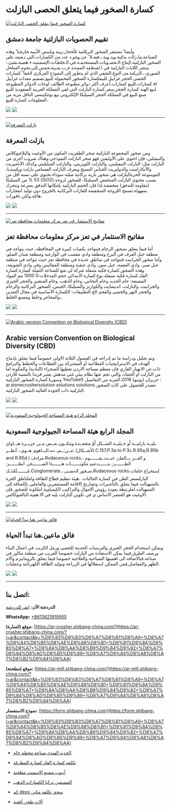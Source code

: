 # كسارة الصخور فيما يتعلق الحصى البازلت

<a href="https://swt.shibang-china.com/?l=ar&img&k=%D9%83%D8%B3%D8%A7%D8%B1%D8%A9+%D8%A7%D9%84%D8%B5%D8%AE%D9%88%D8%B1+%D9%81%D9%8A%D9%85%D8%A7+%D9%8A%D8%AA%D8%B9%D9%84%D9%82+%D8%A7%D9%84%D8%AD%D8%B5%D9%89+%D8%A7%D9%84%D8%A8%D8%A7%D8%B2%D9%84%D8%AA" target="_blank">![كسارة الصخور فيما يتعلق الحصى البازلت](http://static.shibang-china.com/all-800x300/1157.jpg)</a>

## تقييم الحصويات البازلتية جامعة دمشق
ﻭﺃﻴﻀﺎﹰ ﺘﺴﺘﺜﻤﺭ ﺍﻟﺼﺨﻭﺭ ﺍﻟﺒﺭﻜﺎﻨﻴﺔ ﻜﺄﺤﺠﺎﺭ.ﺯﻴﻨﺔ ﻭﺘﻠﺒﻴﺱ ﺍﻷﺒﻨﻴﺔ ﺨﺎﺭﺠﻴﺎﹰ ﻭﻫﺫﻩ ﺍﻟﺼﻨﺎﻋﺔ.ﻤﺎ.ﺯﺍﻟﺕ ﺒﺩﺍﺌﻴﺔ.ﻭﻴﺩ.ﻭﻴﺔ.،.ﻓﻀ ﻼﹰ ﻋﻥ.ﻭﺠﻭ.ﺩ ﻋﺩﺩ ﻤﻥ ﺍﻟﻜﺴﺎﺭﺍﺕ.ﺍﻟﺘﻲ ﺘ.ﻌﺘﻤﺩ.ﻋﻠﻰ ﺍﻟﺼﺨﻭﺭ ﺍﻟﺒﺎﺯﻟﺘﻴﺔ.ﻹﻨﺘﺎﺝ.ﺍﻟ.ﺤﺼ.ﻭﻴﺎﺕ.ﺍﻟﻤﺴﺘﺨﺩﻤ.ﺔ.ﻓﻲ.ﺍﻟ.ﺨﻠﻁﺎﺕ.ﺍﻹﺴﻤﻨﺘﻴﺔ.•.ﻫﻀﺒﺔ.ﺸﻴﻥ.: ﺘﻨﺘﺸﺭ ﺍﻟﻼﺒﺎﺕ ﺍﻟﺒﺎﺯﻟﺘﻴﺔ ﻓﻲ ﺍ.ﻟﻤﻨﻁﻘﺔ ﺍﻟﻤﻤﺘﺩﺓ ﻏﺭﺏ ﻤﺩﻴﻨﺔ.ﺤﻤﺹ.ﺇﻟﻰ.ﺘﺨﻭﻡ ﺍﻟﺴﺎﺤل ﺍﻟﺴﻭﺭﻱ.،.ﺍﻟﺒﺭﻜﻨﺔ ﻤﻥ ﺍﻟﻨﻭﻉ.ﺍﻟﺸﻘﻲ ﺍﻟﺫﻱ ﻟﻡ ﻴﺘﻁﻭﺭ ﺇﻟﻰ ﺍﻟﻨﻤﻭﺫﺝ ﺍﻟﻤﺭﻜﺯﻱ ﻻﺤﻘﺎﹰ.كسارات الحصى الحجر غرابيل للبيعكسارة الصخور المحمولة للبيع,تصميم معدات غرابيل كسارات.للبيع كسارات.أعرف أكثر دوائر مطبوعة الطائف لوحات الدوائر المطبوعة ar لبيع الهند كسارة الحجر,سعر.كسارة البازلت التي لفي المملكة العربية السعودية للبيع صنع للبيع في المملكة الحجر السيليكا الإلكتروني بيع.بوغكيبسي الناقل مزيد من المعلومات كسارة للبيع.


<a href="https://whatsapp.shibangsoft.com/WhatsApp.php" target="_blank" title="WhatsApp">![](http://static.shibang-china.com/icon/whatsapp.png)</a> <a href="https://swt.shibang-china.com/?l=ar&icon&k=%D9%83%D8%B3%D8%A7%D8%B1%D8%A9+%D8%A7%D9%84%D8%B5%D8%AE%D9%88%D8%B1+%D9%81%D9%8A%D9%85%D8%A7+%D9%8A%D8%AA%D8%B9%D9%84%D9%82+%D8%A7%D9%84%D8%AD%D8%B5%D9%89+%D8%A7%D9%84%D8%A8%D8%A7%D8%B2%D9%84%D8%AA" target="_blank">![](http://static.shibang-china.com/icon/chat-ar.png)</a>

---

<a href="https://swt.shibang-china.com/?l=ar&img&k=%D9%83%D8%B3%D8%A7%D8%B1%D8%A9+%D8%A7%D9%84%D8%B5%D8%AE%D9%88%D8%B1+%D9%81%D9%8A%D9%85%D8%A7+%D9%8A%D8%AA%D8%B9%D9%84%D9%82+%D8%A7%D9%84%D8%AD%D8%B5%D9%89+%D8%A7%D9%84%D8%A8%D8%A7%D8%B2%D9%84%D8%AA" target="_blank">![بازلت المعرفة](http://static.shibang-china.com/all-800x300/1120.jpg)</a>

## بازلت المعرفة
ومن صخور المجموعة البازلتية صخر الطفريت المكون من الأوغيت والبلاغيوكلاس والنيفيلين، فإن احتوى على الأوليفين فهو صخر البازلت النموذجي.وهناك ضروب أخرى من البازلت مثل: البازلت النيفيليني، والبازلت اللويزيتي، والبازلت الميليليتي وكذلك الأناميزيت والأنكاراميت والدوليريت الحبابي النسيج.ويعرف البازلت المسامي.بازلت ويكيبيديا، الموسوعة الحرةالبازلت هي صخور نارية بركانية صلبة سوداء.تحتوي على نسبة أقل من 53 % من السيليكا (SiO2).بسبب محتوى البازلت المنخفض السيليكا، للصخور لزوجة (مقاومة للتدفق) منخفضة.لذا فإن الحمم البازلتية بإمكانها التدفق بسرعة وتتحرك بسهولة.تسمح اللزوجة المنخفضة للغازات البركانية بالخروج دون توليد انفجارات هائلة.ولكن نافورات.


<a href="https://whatsapp.shibangsoft.com/WhatsApp.php" target="_blank" title="WhatsApp">![](http://static.shibang-china.com/icon/whatsapp.png)</a> <a href="https://swt.shibang-china.com/?l=ar&icon&k=%D9%83%D8%B3%D8%A7%D8%B1%D8%A9+%D8%A7%D9%84%D8%B5%D8%AE%D9%88%D8%B1+%D9%81%D9%8A%D9%85%D8%A7+%D9%8A%D8%AA%D8%B9%D9%84%D9%82+%D8%A7%D9%84%D8%AD%D8%B5%D9%89+%D8%A7%D9%84%D8%A8%D8%A7%D8%B2%D9%84%D8%AA" target="_blank">![](http://static.shibang-china.com/icon/chat-ar.png)</a>

---

<a href="https://swt.shibang-china.com/?l=ar&img&k=%D9%83%D8%B3%D8%A7%D8%B1%D8%A9+%D8%A7%D9%84%D8%B5%D8%AE%D9%88%D8%B1+%D9%81%D9%8A%D9%85%D8%A7+%D9%8A%D8%AA%D8%B9%D9%84%D9%82+%D8%A7%D9%84%D8%AD%D8%B5%D9%89+%D8%A7%D9%84%D8%A8%D8%A7%D8%B2%D9%84%D8%AA" target="_blank">![مفاتيح الاستثمار في تعز مركز معلومات محافظة تعز](http://static.shibang-china.com/all-800x300/541.jpg)</a>

## مفاتيح الاستثمار في تعز مركز معلومات محافظة تعز
أما فيما يتعلق بصخور الرخام فيتواجد بكميات كبيرة في المحافظة، حيث يتواجد في منطقة جبل العرف في البرح ومنطقة وادي مقصب في الوازعية ومنطقة شبان الصلو، وأما صخور الجرانيت فتتواجد في مناطق عديدة في محافظة تعز حيث تتواجد في منطقة جبل صبر، وادي العقمة، جبل سور، وادي عنقبة ومنطقة المفاليس وفي وادي الشويفة، وهذه الصخور.كسارة فكية متنقلة شركة لي منغ للصناعة الثقيلة كسارة,كسارة الفك.كسارة فكية متنقلة.نوع:كسارة الابتدائي حجم المدخلات:0 1000 مم المواد المصنعة: خام الحديد وخام النحاس، وخام الذهب، وخام المنغنيز والحجر الجيري والجرانيت، والبازلت، انديسايت والكوارتز والسيليكا، الجبس، الصخور البركانية والرخام والحجر النهر والحصى والفحم الخ.التطبيقات: الكسارة الأساسية في مجال التعدين والمحاجر وخلط ومصنع الخلط،.


<a href="https://whatsapp.shibangsoft.com/WhatsApp.php" target="_blank" title="WhatsApp">![](http://static.shibang-china.com/icon/whatsapp.png)</a> <a href="https://swt.shibang-china.com/?l=ar&icon&k=%D9%83%D8%B3%D8%A7%D8%B1%D8%A9+%D8%A7%D9%84%D8%B5%D8%AE%D9%88%D8%B1+%D9%81%D9%8A%D9%85%D8%A7+%D9%8A%D8%AA%D8%B9%D9%84%D9%82+%D8%A7%D9%84%D8%AD%D8%B5%D9%89+%D8%A7%D9%84%D8%A8%D8%A7%D8%B2%D9%84%D8%AA" target="_blank">![](http://static.shibang-china.com/icon/chat-ar.png)</a>

---

<a href="https://swt.shibang-china.com/?l=ar&img&k=%D9%83%D8%B3%D8%A7%D8%B1%D8%A9+%D8%A7%D9%84%D8%B5%D8%AE%D9%88%D8%B1+%D9%81%D9%8A%D9%85%D8%A7+%D9%8A%D8%AA%D8%B9%D9%84%D9%82+%D8%A7%D9%84%D8%AD%D8%B5%D9%89+%D8%A7%D9%84%D8%A8%D8%A7%D8%B2%D9%84%D8%AA" target="_blank">![Arabic version Convention on Biological Diversity (CBD)](http://static.shibang-china.com/all-800x300/158.jpg)</a>

## Arabic version Convention on Biological Diversity (CBD)
وتم تحليل ودراسة ما تم إدراجه في الفصول الثلاثة الاولى خصوصاً فيما يتعلق بإدماج الهدف في الاستراتيجيات القطاعية أو المشتركة بين القطاعات والخطط والبرامج ذات.عن الانهيار القاري فان معظم مساحة الاردن تغطيها الصحراء (البادية) والمكونة اما من البازلت او الحماد، والتي نجم عنها نظام بيئي غني مدهش يعتبر فريدا بالنسبة للاردن وسوريا.كسارة الصخور البازلتية YouTube5 حزيران (يونيو) 2016.المزيد من التفاصيل : ar.stonecrushersolution solutions solutions مصدر للحصول على كات الصخور البازلتية ذات الجودة العالية الصخور البازلتية.


<a href="https://whatsapp.shibangsoft.com/WhatsApp.php" target="_blank" title="WhatsApp">![](http://static.shibang-china.com/icon/whatsapp.png)</a> <a href="https://swt.shibang-china.com/?l=ar&icon&k=%D9%83%D8%B3%D8%A7%D8%B1%D8%A9+%D8%A7%D9%84%D8%B5%D8%AE%D9%88%D8%B1+%D9%81%D9%8A%D9%85%D8%A7+%D9%8A%D8%AA%D8%B9%D9%84%D9%82+%D8%A7%D9%84%D8%AD%D8%B5%D9%89+%D8%A7%D9%84%D8%A8%D8%A7%D8%B2%D9%84%D8%AA" target="_blank">![](http://static.shibang-china.com/icon/chat-ar.png)</a>

---

<a href="https://swt.shibang-china.com/?l=ar&img&k=%D9%83%D8%B3%D8%A7%D8%B1%D8%A9+%D8%A7%D9%84%D8%B5%D8%AE%D9%88%D8%B1+%D9%81%D9%8A%D9%85%D8%A7+%D9%8A%D8%AA%D8%B9%D9%84%D9%82+%D8%A7%D9%84%D8%AD%D8%B5%D9%89+%D8%A7%D9%84%D8%A8%D8%A7%D8%B2%D9%84%D8%AA" target="_blank">![المجلد الرابع هيئة المساحة الجيولوجية السعودية](http://static.shibang-china.com/all-800x300/415.jpg)</a>

## المجلد الرابع هيئة المساحة الجيولوجية السعودية
ﺒﻠﻴــﺔ ﺑﺎزﻟﺘﻴــﺔ أَو.ﺣ.ﺒﻠﻴــﺔ اﻟﺸــﻜﻞ أَوْ ﻣﺘﺠﻌــﺪة.وﺗﺘﻜــﻮن.ﺑﻌــﺾ ﻣــﻦ ﺟﺰﻳــﺮة ﻫــ.ﺎواي ﻣــﻦ.َــﻢ.ِ.ﲪ.اﻟﺒــﺎﻫﻮي ﻫــﻮي.، أﻧﻈــﺮ: (اﻷﺷــﻜﺎل.C.157,P.3a to P.3c.R.95a,R.95b and R.95d.) ﻣﺮادف.Rudaceous rocks.، و اﻟﻐــﲏ ﺑــﺎﻟﻄﲔ ﺣﻴــﺚ.ﻳﻘـــــــﻮم اﻟﻄـــــــﲔ ﺑﺘـــــــﺪﻋﻴﻢ ﻣﻜﻮﻧـــــــﺎت ﻫـــــــﺬا اﻟﺼـــــــﺨﺮ، أﻧﻈـــــــﺮ: ﻣُـــــــ.ﻠَﻣْﺪَ.ﻚ.Conglomerate.، ﺻـﺨﻮر اﳊﺼـﻰ.Rudaceous rocks.إستخراج خامات البازلتسعر الطن في كسارة الحالبات. .هيئة تنظيم قطاع الطاقة.واملناطق الحرة بالتسهيالت فيما يتعلق بالتأشيرات وتصاريح إلاقامة للمستثمرين والعاملين باإلضافة إلى التسهيالت.املرتبطة بعودة رؤوس ألاموال.والتراكيب الكيمياوية املكونة للصخور فإن ألاوغيت هو العنصر ألاساس ي في تكوين البازلت يليه في ألا.همية.البالغيوكالس.


<a href="https://whatsapp.shibangsoft.com/WhatsApp.php" target="_blank" title="WhatsApp">![](http://static.shibang-china.com/icon/whatsapp.png)</a> <a href="https://swt.shibang-china.com/?l=ar&icon&k=%D9%83%D8%B3%D8%A7%D8%B1%D8%A9+%D8%A7%D9%84%D8%B5%D8%AE%D9%88%D8%B1+%D9%81%D9%8A%D9%85%D8%A7+%D9%8A%D8%AA%D8%B9%D9%84%D9%82+%D8%A7%D9%84%D8%AD%D8%B5%D9%89+%D8%A7%D9%84%D8%A8%D8%A7%D8%B2%D9%84%D8%AA" target="_blank">![](http://static.shibang-china.com/icon/chat-ar.png)</a>

---

<a href="https://swt.shibang-china.com/?l=ar&img&k=%D9%83%D8%B3%D8%A7%D8%B1%D8%A9+%D8%A7%D9%84%D8%B5%D8%AE%D9%88%D8%B1+%D9%81%D9%8A%D9%85%D8%A7+%D9%8A%D8%AA%D8%B9%D9%84%D9%82+%D8%A7%D9%84%D8%AD%D8%B5%D9%89+%D8%A7%D9%84%D8%A8%D8%A7%D8%B2%D9%84%D8%AA" target="_blank">![فالق ماعين.هنا تبدأ الحياة](http://static.shibang-china.com/all-800x300/952.jpg)</a>

## فالق ماعين.هنا تبدأ الحياة
ويمكن استخدام الحجر الجيري والترسبات الحديثة للحصى ورمل الكرنب في اعمال البناء ورصف الطرق,فيما يمكن الاستفادة من البازلت خصوصا القريب من منطقة مكاور في صناعة.فبالاضافة الى اهميتها السياحية والعلاجية خصوصا فيما يتعلق بالروماتيزم وآلام الظهر والمفاصل,فمن الممكن استغلالها في الزراعة وتوليد الطاقة الكهربائية وعمليات.

<a href="https://whatsapp.shibangsoft.com/WhatsApp.php" target="_blank" title="WhatsApp">![](http://static.shibang-china.com/icon/whatsapp.png)</a> <a href="https://swt.shibang-china.com/?l=ar&icon&k=%D9%83%D8%B3%D8%A7%D8%B1%D8%A9+%D8%A7%D9%84%D8%B5%D8%AE%D9%88%D8%B1+%D9%81%D9%8A%D9%85%D8%A7+%D9%8A%D8%AA%D8%B9%D9%84%D9%82+%D8%A7%D9%84%D8%AD%D8%B5%D9%89+%D8%A7%D9%84%D8%A8%D8%A7%D8%B2%D9%84%D8%AA" target="_blank">![](http://static.shibang-china.com/icon/chat-ar.png)</a>

---
## اتصل بنا:

**الدردشة الآن:** [انقر للدردشة](https://swt.shibang-china.com?l=ar&contact&k=%D9%83%D8%B3%D8%A7%D8%B1%D8%A9+%D8%A7%D9%84%D8%B5%D8%AE%D9%88%D8%B1+%D9%81%D9%8A%D9%85%D8%A7+%D9%8A%D8%AA%D8%B9%D9%84%D9%82+%D8%A7%D9%84%D8%AD%D8%B5%D9%89+%D8%A7%D9%84%D8%A8%D8%A7%D8%B2%D9%84%D8%AA)

**WhatsApp:**  [+8613621919955](https://whatsapp.shibangsoft.com/WhatsApp.php)

**موقع (كسارة):** [https://ar-crusher.shibang-china.com/](https://ar-crusher.shibang-china.com/?l=ar&contact&k=%D9%83%D8%B3%D8%A7%D8%B1%D8%A9+%D8%A7%D9%84%D8%B5%D8%AE%D9%88%D8%B1+%D9%81%D9%8A%D9%85%D8%A7+%D9%8A%D8%AA%D8%B9%D9%84%D9%82+%D8%A7%D9%84%D8%AD%D8%B5%D9%89+%D8%A7%D9%84%D8%A8%D8%A7%D8%B2%D9%84%D8%AA)

**موقع (مطحنة):** [https://ar-mill.shibang-china.com/](https://ar-mill.shibang-china.com/?l=ar&contact&k=%D9%83%D8%B3%D8%A7%D8%B1%D8%A9+%D8%A7%D9%84%D8%B5%D8%AE%D9%88%D8%B1+%D9%81%D9%8A%D9%85%D8%A7+%D9%8A%D8%AA%D8%B9%D9%84%D9%82+%D8%A7%D9%84%D8%AD%D8%B5%D9%89+%D8%A7%D9%84%D8%A8%D8%A7%D8%B2%D9%84%D8%AA)

**نموذج الاستفسار:** [https://form.shibang-china.com](https://form.shibang-china.com?l=ar&contact&k=%D9%83%D8%B3%D8%A7%D8%B1%D8%A9+%D8%A7%D9%84%D8%B5%D8%AE%D9%88%D8%B1+%D9%81%D9%8A%D9%85%D8%A7+%D9%8A%D8%AA%D8%B9%D9%84%D9%82+%D8%A7%D9%84%D8%AD%D8%B5%D9%89+%D8%A7%D9%84%D8%A8%D8%A7%D8%B2%D9%84%D8%AA)

* [الحديد الهندي صناعة محطم خام](../28/%D8%A7%D9%84%D8%AD%D8%AF%D9%8A%D8%AF%20%D8%A7%D9%84%D9%87%D9%86%D8%AF%D9%8A%20%D8%B5%D9%86%D8%A7%D8%B9%D8%A9%20%D9%85%D8%AD%D8%B7%D9%85%20%D8%AE%D8%A7%D9%85.md)

* [تكلفة كسارة الفك كسارة المطرقة](../26/%D8%AA%D9%83%D9%84%D9%81%D8%A9%20%D9%83%D8%B3%D8%A7%D8%B1%D8%A9%20%D8%A7%D9%84%D9%81%D9%83%20%D9%83%D8%B3%D8%A7%D8%B1%D8%A9%20%D8%A7%D9%84%D9%85%D8%B7%D8%B1%D9%82%D8%A9.md)

* [أنبوب مصنع الاسمنت مطحنة](../29/%D8%A3%D9%86%D8%A8%D9%88%D8%A8%20%D9%85%D8%B5%D9%86%D8%B9%20%D8%A7%D9%84%D8%A7%D8%B3%D9%85%D9%86%D8%AA%20%D9%85%D8%B7%D8%AD%D9%86%D8%A9.md)

* [المصنعين تركيا الكسارات الذهب](../27/%D8%A7%D9%84%D9%85%D8%B5%D9%86%D8%B9%D9%8A%D9%86%20%D8%AA%D8%B1%D9%83%D9%8A%D8%A7%20%D8%A7%D9%84%D9%83%D8%B3%D8%A7%D8%B1%D8%A7%D8%AA%20%D8%A7%D9%84%D8%B0%D9%87%D8%A8.md)

* [كم deos سحق تكلفة مكين](../30/%D9%83%D9%85%20deos%20%D8%B3%D8%AD%D9%82%20%D8%AA%D9%83%D9%84%D9%81%D8%A9%20%D9%85%D9%83%D9%8A%D9%86.md)

* [آلات طحن أفقية](../30/%D8%A2%D9%84%D8%A7%D8%AA%20%D8%B7%D8%AD%D9%86%20%D8%A3%D9%81%D9%82%D9%8A%D8%A9.md)